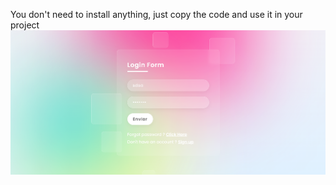 You don't need to install anything, just copy the code and use it in your project
![Preview](images\preview.png)
